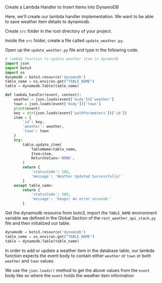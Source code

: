 Create a Lambda Handler to Insert Items into DynamoDB

Here, we'll create our lambda handler implementation. We want to be able to save weather 
item details to dynamodb.

Create `src` folder in the root directory of your project. 

Inside the `src` folder, create a file called `update_weather.py`.

Open up the `update_weather.py` file and type in the following code.


```python
# lambda function to update weather item in dynamodb
import json
import boto3
import os
dynamodb = boto3.resource('dynamodb')
table_name = os.environ.get("TABLE_NAME")
table = dynamodb.Table(table_name)

def lambda_handler(event, context):
    weather = json.loads(event['body'])['weather']
    town = json.loads(event['body'])['town']
    print(event)
    key = str(json.loads(event['pathParameters'])['id'])
    item = {
        'id': key,
        'weather': weather,
        'town': town
    }
    try:
        table.update_item(
            TableName=table_name, 
            Item=item,
            ReturnValues='NONE',
        )
        return {
            'statusCode': 200,
            'message': 'Weather Updated Successfully!'
        }
    except table_name:
        return {
            'statusCode': 500,
            'message': 'Ooops! An error occured.'
        }

```

Get the dynamodb resource from boto3, import the `TABLE_NAME` environment variable we defined in 
the Global Section of the `rest_weather_api_stack.py` file and then initialized our table.

```python 
dynamodb = boto3.resource('dynamodb')
table_name = os.environ.get("TABLE_NAME")
table = dynamodb.Table(table_name)
```
In order to add or update a weather item in the database table, our lambda function expects the event body
to contain either `weather` or `town` or both `weather` and `town` values.

We use the `json.loads()` method to get the above values from the `event` body like so where the `event` holds the weather item information

<!-- 

```python
 weather = json.loads(event['body'])['weather']
 town = json.loads(event['body'])['town']
```
Remember we specified `id` as the primary key for the table. When inserting data 
into the table, we must have an `id` key value pair.

This `id` value must be unique for each item. For this case, generate a random number and assign to the id.

```python
 id = str(random.randrange(100, 999))
    item = {

        'id': id,
        'weather': weather,
        'town': town

    }
```
Finally, inside a `try` `except` block, we put the item into the table,
using `put_item` method.

```python
table.put_item(Item=item)
```
Then we return messages and appropriate status codes, depending on the success or failure of the 
process. -->
